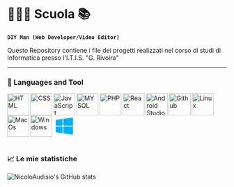 # 🧑🏻‍💻 Scuola 📚

**`DIY Man (Web Developer/Video Editor)`**

Questo Repository contiene i file dei progetti realizzati nel corso di studi di Informatica presso l'I.T.I.S. "G. Rivoira"

--- 
### 🧰 Languages and Tool

 <img align="left" alt="HTML"  width="50px" height="50px" src="https://icons8.com/icon/20909/html-5" />
 <img align="left" alt="CSS"  width="50px" height="50px" src="https://icons8.com/icon/21278/css3" />
 <img align="left" alt="JavaScript"  width="50px" height="50px" src="https://icons8.com/icon/PXTY4q2Sq2lG/javascript" />
 <img align="left" alt="MYSQL"  width="50px" height="50px" src="https://icons8.com/icon/11625/mysql" />
 <img align="left" alt="PHP"  width="50px" height="50px" src="https://icons8.com/icon/39856/php-logo" />
 <img align="left" alt="React"  width="50px" height="50px" src="https://icons8.com/icon/bzf0DqjXFHIW/react" />
 <img align="left" alt="Android Studio"  width="50px" height="50px" src="https://icons8.com/icon/04OFrkjznvcd/android-studio" />
 <img align="left" alt="Github"  width="50px" height="50px" src="https://icons8.com/icon/62856/github" />
 <img align="left" alt="Linux"  width="50px" height="50px" src="https://icons8.com/icon/892/linux" />
 <img align="left" alt="MacOs"  width="50px" height="50px" src="https://icons8.com/icon/122959/mac-logo" />
 <img align="left" alt="Windows"  width="50px" height="50px" src="https://icons8.com/icon/108792/windows-10.svg" />
 <svg xmlns="http://www.w3.org/2000/svg" x="0px" y="0px" width="50px" height="50px" viewBox="0 0 48 48">
<path fill="#00b0ff" d="M20 25.026L5.011 25 5.012 37.744 20 39.818zM22 25.03L22 40.095 42.995 43 43 25.066zM20 8.256L5 10.38 5.014 23 20 23zM22 7.973L22 23 42.995 23 42.995 5z"></path>
</svg>
 <br />
 
 #

### 📈 Le mie statistiche
![NicoloAudisio's GitHub stats](https://github-readme-stats.vercel.app/api?username=nicoloaudisio&hide=contribs,prs&show_icons=true&theme=synthwave)
